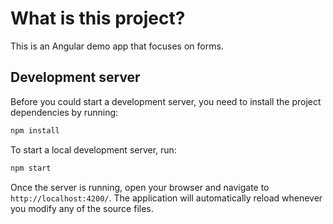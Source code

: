 # What is this project?

This is an Angular demo app that focuses on forms.

## Development server

Before you could start a development server, you need to install the project dependencies by running:

```bash
npm install
```

To start a local development server, run:

```bash
npm start
```

Once the server is running, open your browser and navigate to `http://localhost:4200/`. The application will automatically reload whenever you modify any of the source files.